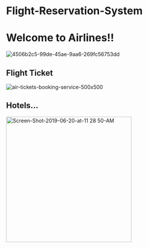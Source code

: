 # Flight-Reservation-System

<h1>Welcome to Airlines!! </h1>

![4506b2c5-99de-45ae-9aa6-269fc56753dd](https://user-images.githubusercontent.com/75172497/104131796-c598dd80-539e-11eb-8e51-c180c22e6e22.jpeg)

<h2> Flight Ticket</h2>

![air-tickets-booking-service-500x500](https://user-images.githubusercontent.com/75172497/104133195-f9c4cc00-53a7-11eb-8169-7d22373bbc33.png)

<h2> Hotels... </h2>


<img width="340" alt="Screen-Shot-2019-06-20-at-11 28 50-AM" src="https://user-images.githubusercontent.com/75172497/104132004-7eabe780-53a0-11eb-9feb-60469fdac5ff.png">

